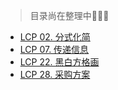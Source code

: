 > 目录尚在整理中🐾🐾🐾

* [LCP 02. 分式化简](../problems/力扣原创/LCP02.分式化简.md)
* [LCP 07. 传递信息](../problems/力扣原创/LCP07.传递信息.md)
* [LCP 22. 黑白方格画](../problems/力扣原创/LCP22.黑白方格画.md)
* [LCP 28. 采购方案](../problems/力扣原创/LCP28.采购方案.md)
